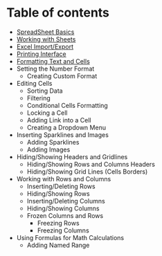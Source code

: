 # Table of contents

* [SpreadSheet Basics](basics.md)
* [Working with Sheets](work_with_sheets.md)	
* [Excel Import/Export](excel_import_export.md)
* [Printing Interface](print_content.md)
* [Formatting Text and Cells](formatting_cells.md)
* Setting the Number Format
	* Creating Custom Format
* Editing Cells
	* Sorting Data
	* Filtering
	* Conditional Cells Formatting
	* Locking a Cell
	* Adding Link into a Cell
	* Creating a Dropdown Menu
* Inserting Sparklines and Images
	* Adding Sparklines
	* Adding Images
* Hiding/Showing Headers and Gridlines
	* Hiding/Showing Rows and Columns Headers
	* Hiding/Showing Grid Lines (Cells Borders)
* Working with Rows and Columns
	* Inserting/Deleting Rows
	* Hiding/Showing Rows
	* Inserting/Deleting Columns
	* Hiding/Showing Columns
	* Frozen Columns and Rows
		* Freezing Rows
		* Freezing Columns
* Using Formulas for Math Calculations
	* Adding Named Range

